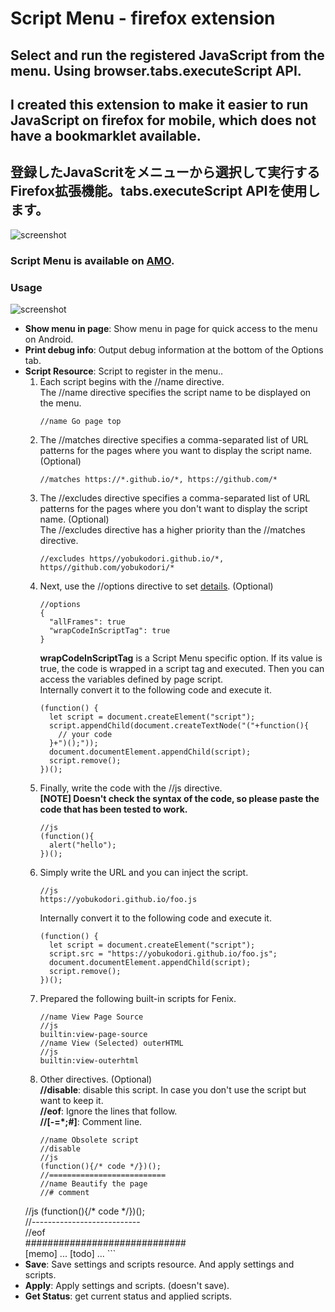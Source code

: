 # Script Menu - firefox extension
## Select and run the registered JavaScript from the menu. Using browser.tabs.executeScript API.
## I created this extension to make it easier to run JavaScript on firefox for mobile, which does not have a bookmarklet available.
## 登録したJavaScritをメニューから選択して実行するFirefox拡張機能。tabs.executeScript APIを使用します。
![screenshot](https://yobukodori.github.io/freedom/image/script-menu-screenshot-pc-menu.jpg)
### Script Menu is available on [AMO](https://addons.mozilla.org/firefox/addon/script-menu/).
### Usage
![screenshot](https://yobukodori.github.io/freedom/image/script-menu-screenshot-pc-settings.jpg)
- **Show menu in page**:  Show menu in page for quick access to the menu on Android.    
- **Print debug info**:  Output debug information at the bottom of the Options tab.  
- **Script Resource**: Script to register in the menu..    
  1. Each script begins with the //name directive.  
The //name directive specifies the script name to be displayed on the menu.  
        ```
        //name Go page top
        ```
  1. The //matches directive specifies a comma-separated list of URL patterns for the pages where you want to display the script name. (Optional)  
        ```
        //matches https://*.github.io/*, https://github.com/*
        ```
  1. The //excludes directive specifies a comma-separated list of URL patterns for the pages where you don't want to display the script name. (Optional)  
  The //excludes directive has a higher priority than the //matches directive.  
        ```
        //excludes https//yobukodori.github.io/*, https//github.com/yobukodori/*
        ```
  1. Next, use the //options directive to set [details](https://developer.mozilla.org/docs/Mozilla/Add-ons/WebExtensions/API/tabs/executeScript). (Optional)  
        ```
        //options  
        {  
          "allFrames": true  
		  "wrapCodeInScriptTag": true  
        }
        ```
        **wrapCodeInScriptTag** is a Script Menu specific option. If its value is true, the code is wrapped in a script tag and executed. Then you can access the variables defined by page script.  
Internally convert it to the following code and execute it.  
        ```
        (function() {  
          let script = document.createElement("script");  
          script.appendChild(document.createTextNode("("+function(){  
            // your code  
          }+")();"));  
          document.documentElement.appendChild(script);  
          script.remove();  
        })();  
        ```
  1. Finally, write the code with the //js directive.  
  **[NOTE] Doesn't check the syntax of the code, so please paste the code that has been tested to work.**  
        ```
        //js  
        (function(){
          alert("hello");
        })();
        ```
  1. Simply write the URL and you can inject the script.  
        ```
        //js  
        https://yobukodori.github.io/foo.js  
        ```
        Internally convert it to the following code and execute it.  
        ```
        (function() {  
          let script = document.createElement("script");  
          script.src = "https://yobukodori.github.io/foo.js";  
          document.documentElement.appendChild(script);  
          script.remove();  
        })();  
        ```
  1. Prepared the following built-in scripts for Fenix.  
        ```
        //name View Page Source    
        //js  
        builtin:view-page-source  
        //name View (Selected) outerHTML
        //js  
        builtin:view-outerhtml
        ```
  1. Other directives. (Optional)  
  **//disable**: disable this script. In case you don't use the script but want to keep it.  
  **//eof**: Ignore the lines that follow.    
  **//[-=*;#]**: Comment line.    
        ```
        //name Obsolete script
        //disable
        //js  
        (function(){/* code */})();  
        //==========================
        //name Beautify the page  
        //# comment
	//js
        (function(){/* code */})();  
        //---------------------------  
        //eof  
        #############################  
        [memo]
        ...
        [todo]
        ...
        ```
- **Save**: Save settings and scripts resource. And apply settings and scripts.
- **Apply**: Apply settings and scripts. (doesn't save).
- **Get Status**: get current status and applied scripts.
